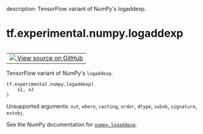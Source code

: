 description: TensorFlow variant of NumPy's logaddexp.

<div itemscope itemtype="http://developers.google.com/ReferenceObject">
<meta itemprop="name" content="tf.experimental.numpy.logaddexp" />
<meta itemprop="path" content="Stable" />
</div>

# tf.experimental.numpy.logaddexp

<!-- Insert buttons and diff -->

<table class="tfo-notebook-buttons tfo-api nocontent" align="left">
<td>
  <a target="_blank" href="https://github.com/tensorflow/tensorflow/blob/r2.4/tensorflow/python/ops/numpy_ops/np_math_ops.py#L428-L435">
    <img src="https://www.tensorflow.org/images/GitHub-Mark-32px.png" />
    View source on GitHub
  </a>
</td>
</table>



TensorFlow variant of NumPy's `logaddexp`.

<pre class="devsite-click-to-copy prettyprint lang-py tfo-signature-link">
<code>tf.experimental.numpy.logaddexp(
    x1, x2
)
</code></pre>



<!-- Placeholder for "Used in" -->

Unsupported arguments: `out`, `where`, `casting`, `order`, `dtype`, `subok`, `signature`, `extobj`.

See the NumPy documentation for [`numpy.logaddexp`](https://numpy.org/doc/1.16/reference/generated/numpy.logaddexp.html).